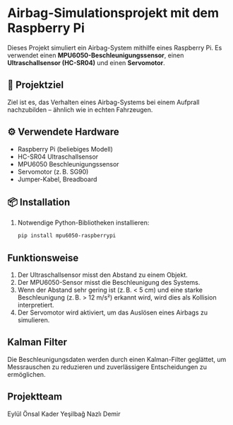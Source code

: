 # Airbag-Simulationsprojekt mit dem Raspberry Pi

Dieses Projekt simuliert ein Airbag-System mithilfe eines Raspberry Pi. Es verwendet einen **MPU6050-Beschleunigungssensor**, einen **Ultraschallsensor (HC-SR04)** und einen **Servomotor**.

## 🚀 Projektziel

Ziel ist es, das Verhalten eines Airbag-Systems bei einem Aufprall nachzubilden – ähnlich wie in echten Fahrzeugen.

## ⚙️ Verwendete Hardware

- Raspberry Pi (beliebiges Modell)
- HC-SR04 Ultraschallsensor
- MPU6050 Beschleunigungssensor
- Servomotor (z. B. SG90)
- Jumper-Kabel, Breadboard

## 📦 Installation

1. Notwendige Python-Bibliotheken installieren:
   ```bash
   pip install mpu6050-raspberrypi
## Funktionsweise
1. Der Ultraschallsensor misst den Abstand zu einem Objekt.
2. Der MPU6050-Sensor misst die Beschleunigung des Systems.
3. Wenn der Abstand sehr gering ist (z. B. < 5 cm) und eine starke Beschleunigung (z. B. > 12 m/s²) erkannt wird, wird dies als Kollision interpretiert.
4. Der Servomotor wird aktiviert, um das Auslösen eines Airbags zu simulieren.

## Kalman Filter 
Die Beschleunigungsdaten werden durch einen Kalman-Filter geglättet, um Messrauschen zu reduzieren und zuverlässigere Entscheidungen zu ermöglichen.

## Projektteam
Eylül Önsal
Kader Yeşilbağ
Nazlı Demir
